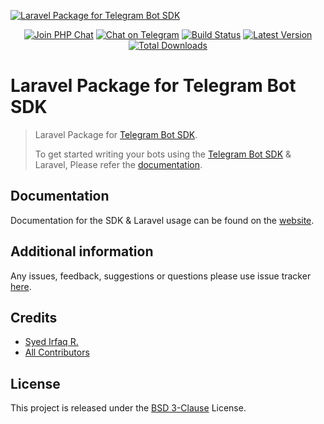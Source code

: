 [![Laravel Package for Telegram Bot SDK ][img-hero]][link-repo]

<p align="center">
<a href="https://phpchat.co"><img src="https://img.shields.io/badge/Slack-PHP%20Chat-5c6aaa.svg?logo=slack&labelColor=4A154B&style=for-the-badge" alt="Join PHP Chat"/></a>
<a href="https://t.me/PHPChatCo"><img src="https://img.shields.io/badge/Chat-on%20Telegram-2CA5E0.svg?logo=telegram&style=for-the-badge" alt="Chat on Telegram"/></a>
<a href="https://github.com/telegram-bot-sdk/laravel/actions"><img src="https://img.shields.io/github/workflow/status/telegram-bot-sdk/laravel/CI.svg?style=for-the-badge" alt="Build Status"/></a>
<a href="https://github.com/telegram-bot-sdk/laravel/releases"><img src="https://img.shields.io/github/release/telegram-bot-sdk/laravel.svg?style=for-the-badge" alt="Latest Version"/></a>
<a href="https://packagist.org/packages/telegram-bot-sdk/laravel"><img src="https://img.shields.io/packagist/dt/telegram-bot-sdk/laravel.svg?style=for-the-badge" alt="Total Downloads"/></a>
</p>

# Laravel Package for Telegram Bot SDK

> Laravel Package for [Telegram Bot SDK][link-sdk].
>
> To get started writing your bots using the [Telegram Bot SDK][link-sdk] & Laravel, Please refer the [documentation][link-docs].

## Documentation

Documentation for the SDK & Laravel usage can be found on the [website][link-docs].

## Additional information

Any issues, feedback, suggestions or questions please use issue tracker [here][link-issues].

## Credits

- [Syed Irfaq R.][link-author]
- [All Contributors][link-contributors]

## License

This project is released under the [BSD 3-Clause][link-license] License.

[img-hero]: https://user-images.githubusercontent.com/1915268/75023827-7879f780-54be-11ea-98c1-436a14e7e633.png
[ico-phpchat]: https://img.shields.io/badge/Join-PHP%20Chat-blue.svg?style=flat-square

[link-author]: https://github.com/irazasyed
[link-repo]: https://github.com/telegram-bot-sdk/laravel
[link-sdk]: https://github.com/telegram-bot-sdk/php-sdk
[link-issues]: https://github.com/telegram-bot-sdk/laravel/issues
[link-contributors]: https://github.com/telegram-bot-sdk/laravel/contributors
[link-docs]: https://telegram-bot-sdk.readme.io/docs
[link-license]: https://github.com/telegram-bot-sdk/laravel/blob/master/LICENSE.md
[link-contributing]: https://github.com/telegram-bot-sdk/laravel/blob/master/.github/CONTRIBUTING.md
[link-laravel-package]: https://github.com/telegram-bot-sdk/laravel
[link-telegram-bot-api]: https://core.telegram.org/bots
[link-phpchat]: https://phpchat.co
